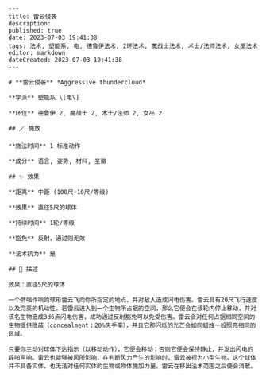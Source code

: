 
    ---
    title: 雷云侵袭
    description: 
    published: true
    date: 2023-07-03 19:41:38
    tags: 法术, 塑能系, 电, 德鲁伊法术, 2环法术, 魔战士法术, 术士/法师法术, 女巫法术
    editor: markdown
    dateCreated: 2023-07-03 19:41:38
    ---

    # **雷云侵袭** *Aggressive thundercloud*

    **学派** 塑能系 \[电\] 

    **环位** 德鲁伊 2, 魔战士 2, 术士/法师 2, 女巫 2

    ## 🪄 施放

    **施法时间** 1 标准动作

    **成分** 语言, 姿势, 材料, 圣徽

    ## ✨ 效果  

    **距离** 中距 (100尺+10尺/等级) 

    **效果** 直径5尺的球体 

    **持续时间** 1轮/等级 

    **豁免** 反射，通过则无效

    **法术抗力** 是

    ## 📖 描述

    效果：直径5尺的球体

    一个劈啪作响的球形雷云飞向你所指定的地点，并对敌人造成闪电伤害。雷云具有20尺飞行速度以及完美的机动性。若雷云进入到一个生物所占据的空间，那么它便会在该轮内停止移动，并对该名生物造成3d6点闪电伤害，成功通过反射豁免可以免受伤害。雷云会对任何占据相同空间的生物提供隐蔽（concealment；20%失手率），并且它那闪烁的光芒会如同蜡烛一般照亮相同的区域。

    只要你主动对球体下达指示（以移动动作），它便会移动；否则它便会保持静止，并发出闪电的辟啪声响。雷云也能够被风所影响，在判断风力产生的影响时，雷云被视为小型生物。这个球体并不具备实体，也无法对任何实体的生物或物体施加力量。雷云在移出法术范围之后便会消散。
    
